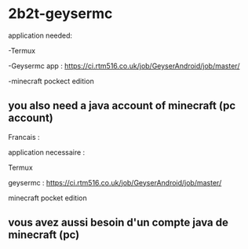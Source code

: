 # 2b2t-geysermc

application needed:

-Termux

-Geysermc app : https://ci.rtm516.co.uk/job/GeyserAndroid/job/master/

-minecraft pockect edition

you also need a java account of minecraft (pc account)
-----------------------------------------------------------------------------

Francais : 

application necessaire : 

Termux

geysermc : https://ci.rtm516.co.uk/job/GeyserAndroid/job/master/

minecraft pocket edition

vous avez aussi besoin d'un compte java de minecraft (pc)
-----------------------------------------------------------------------------
